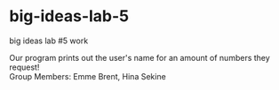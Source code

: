 # big-ideas-lab-5
big ideas lab #5 work 

Our program prints out the user's name for an amount of numbers they request!
<br/> Group Members: Emme Brent, Hina Sekine 
